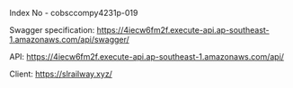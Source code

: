 Index No - cobsccompy4231p-019


Swagger specification: https://4iecw6fm2f.execute-api.ap-southeast-1.amazonaws.com/api/swagger/

API: https://4iecw6fm2f.execute-api.ap-southeast-1.amazonaws.com/api/

Client: https://slrailway.xyz/

